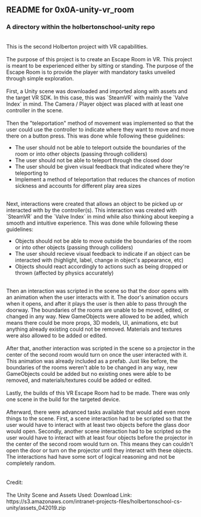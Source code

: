 ## README for 0x0A-unity-vr_room ##
### A directory within the holbertonschool-unity repo ###
<br>
This is the second Holberton project with VR capabilities.
<br><br>
The purpose of this project is to create an Escape Room in VR. This project is meant to be experienced either by sitting or standing. The purpose of the Escape Room is to provide the player with mandatory tasks unveiled through simple exploration.
<br><br>
First, a Unity scene was downloaded and imported along with assets and the target VR SDK. In this case, this was `SteamVR` with mainly the `Valve Index` in mind. The Camera / Player object was placed with at least one controller in the scene.
<br><br>
Then the "teleportation" method of movement was implemented so that the user could use the controller to indicate where they want to move and move there on a button press. This was done while following these guidelines:
<ul><li>The user should not be able to teleport outside the boundaries of the room or into other objects (passing through colliders)</li><li>The user should not be able to teleport through the closed door</li><li>The user should be given visual feedback that indicated where they're teleporting to</li><li>Implement a method of teleportation that reduces the chances of motion sickness and accounts for different play area sizes</li></ul>
<br>
Next, interactions were created that allows an object to be picked up or interacted with by the controller(s). This interaction was created with `SteamVR` and the `Valve Index` in mind while also thinking about keeping a smooth and intuitive experience. This was done while following these guidelines:
<ul><li>Objects should not be able to move outside the boundaries of the room or into other objects (passing through colliders)</li><li>The user should recieve visual feedback to indicate if an object can be interacted with (highlight, label, change in object's appearance, etc)</li><li>Objects should react accordingly to actions such as being dropped or thrown (affected by physics accurately)</li></ul>
<br>
Then an interaction was scripted in the scene so that the door opens with an animation when the user interacts with it. The door's animation occurs when it opens, and after it plays the user is then able to pass through the doorway. The boundaries of the rooms are unable to be moved, edited, or changed in any way. New GameObjects were allowed to be added, which means there could be more props, 3D models, UI, animations, etc but anything already existing could not be removed. Materials and textures were also allowed to be added or edited.
<br><br>
After that, another interaction was scripted in the scene so a projector in the center of the second room would turn on once the user interacted with it. This animation was already included as a prefab. Just like before, the boundaries of the rooms weren't able to be changed in any way, new GameObjects could be added but no existing ones were able to be removed, and materials/textures could be added or edited.
<br><br>
Lastly, the builds of this VR Escape Room had to be made. There was only one scene in the build for the targeted device.
<br><br>
Afterward, there were advanced tasks available that would add even more things to the scene. First, a scene interaction had to be scripted so that the user would have to interact with at least two objects before the glass door would open. Secondly, another scene interaction had to be scripted so the user would have to interact with at least four objects before the projector in the center of the second room would turn on. This means they can couldn't open the door or turn on the projector until they interact with these objects. The interactions had have some sort of logical reasoning and not be completely random.
<br><br><br>
Credit:
<br><br>
The Unity Scene and Assets Used:
Download Link: https://s3.amazonaws.com/intranet-projects-files/holbertonschool-cs-unity/assets_042019.zip
